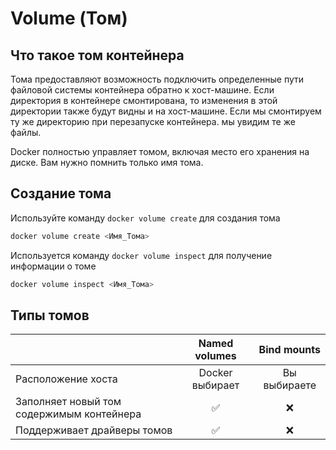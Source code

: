 # Volume (Том)

## Что такое том контейнера

Тома предоставляют возможность подключить определенные пути файловой системы контейнера обратно к хост-машине. Если директория в контейнере смонтирована, то изменения в этой директории также будут видны и на хост-машине. Если мы смонтируем ту же директорию при перезапуске контейнера. мы увидим те же файлы.

Docker полностью управляет томом, включая место его хранения на диске. Вам нужно помнить только имя тома.

## Создание тома

Используйте команду `docker volume create` для создания тома

```powershell
docker volume create <Имя_Тома>
```

Используется команду `docker volume inspect` для получение информации о томе

```powershell
docker volume inspect <Имя_Тома>
```

## Типы томов

|                                           |  Named volumes  | Bind mounts  |
|-------------------------------------------|:---------------:|:------------:|
| Расположение хоста                        | Docker выбирает | Вы выбираете |
| Заполняет новый том содержимым контейнера |        ✅        |      ❌       |
| Поддерживает драйверы томов               |        ✅        |      ❌       |